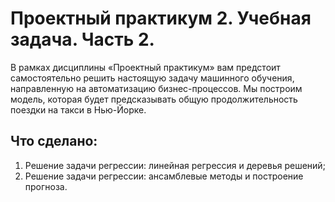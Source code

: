 # Проектный практикум 2. Учебная задача. Часть 2.

В рамках дисциплины «Проектный практикум» вам предстоит самостоятельно решить настоящую задачу машинного обучения, направленную на автоматизацию бизнес-процессов. Мы построим модель, которая будет предсказывать общую продолжительность поездки на такси в Нью-Йорке.

## Что сделано:
1. Решение задачи регрессии: линейная регрессия и деревья решений;
2. Решение задачи регрессии: ансамблевые методы и построение прогноза.
   
